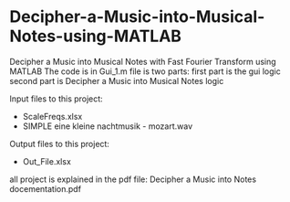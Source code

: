 # Decipher-a-Music-into-Musical-Notes-using-MATLAB
Decipher a Music into Musical Notes with Fast Fourier Transform using MATLAB
The code is in Gui_1.m file is two parts: 
  first part is the gui logic
  second part is Decipher a Music into Musical Notes logic
  
Input files to this project:
  - ScaleFreqs.xlsx
  - SIMPLE eine kleine nachtmusik - mozart.wav

Output files to this project:
  - Out_File.xlsx

all project is explained in the pdf file: Decipher a Music into Notes docementation.pdf 
  
